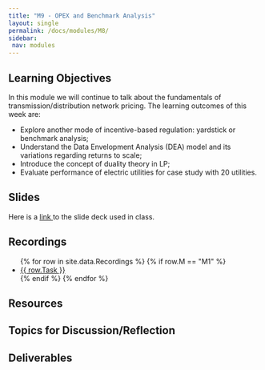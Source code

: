 ```yaml
---
title: "M9 - OPEX and Benchmark Analysis"
layout: single
permalink: /docs/modules/M8/
sidebar:
 nav: modules
---
```


## Learning Objectives

In this module we will continue to talk about the fundamentals of transmission/distribution network pricing. The learning outcomes of this week are:

* Explore another mode of incentive-based regulation: yardstick or benchmark analysis;
* Understand the Data Envelopment Analysis (DEA) model and its variations regarding returns to scale;
* Introduce the concept of duality theory in LP;
* Evaluate performance of electric utilities for case study with 20 utilities.

## Slides

Here is a <a href="/docs/modules/PPTS/PSE_M9_IntrotoPrincingI_OPEX_part2.pdf" > link </a> to the slide deck used in class.


## Recordings
  <ul>
  {% for row in site.data.Recordings %}
  {% if row.M == "M1" %}
  <li> <a href="{{ row.link }}" target="_blank">{{ row.Task }}</a></li>
  {% endif %}
  {% endfor %}
  </ul>


## Resources




## Topics for Discussion/Reflection



## Deliverables
